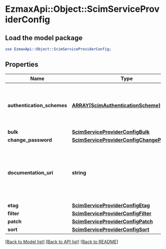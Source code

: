 # EzmaxApi::Object::ScimServiceProviderConfig

## Load the model package
```perl
use EzmaxApi::Object::ScimServiceProviderConfig;
```

## Properties
Name | Type | Description | Notes
------------ | ------------- | ------------- | -------------
**authentication_schemes** | [**ARRAY[ScimAuthenticationScheme]**](ScimAuthenticationScheme.md) | A multi-valued complex type that specifies supported authentication scheme properties. | 
**bulk** | [**ScimServiceProviderConfigBulk**](ScimServiceProviderConfigBulk.md) |  | 
**change_password** | [**ScimServiceProviderConfigChangePassword**](ScimServiceProviderConfigChangePassword.md) |  | 
**documentation_uri** | **string** | An HTTP-addressable URL pointing to the service provider&#39;s human-consumable help documentation | 
**etag** | [**ScimServiceProviderConfigEtag**](ScimServiceProviderConfigEtag.md) |  | 
**filter** | [**ScimServiceProviderConfigFilter**](ScimServiceProviderConfigFilter.md) |  | 
**patch** | [**ScimServiceProviderConfigPatch**](ScimServiceProviderConfigPatch.md) |  | 
**sort** | [**ScimServiceProviderConfigSort**](ScimServiceProviderConfigSort.md) |  | 

[[Back to Model list]](../README.md#documentation-for-models) [[Back to API list]](../README.md#documentation-for-api-endpoints) [[Back to README]](../README.md)


